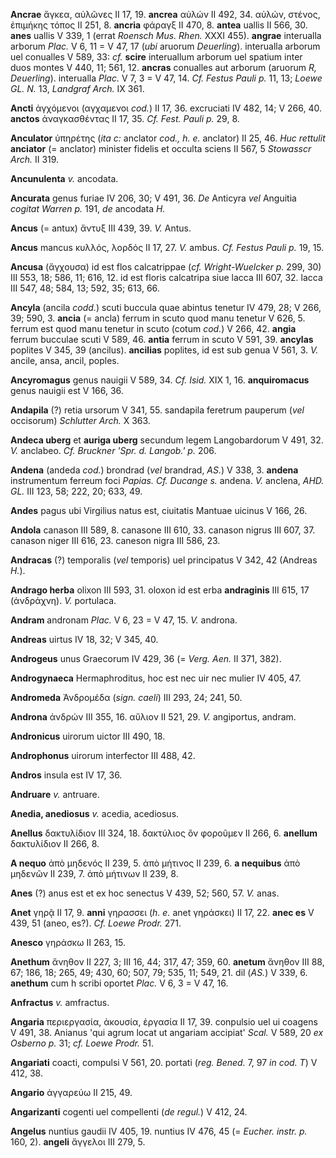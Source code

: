 **Ancrae** ἄγκεα, αὐλῶνες II 17, 19. **ancrea** αὐλών II 492, 34. αὐλών,
στένος, ἐπιμήκης τόπος II 251, 8. **ancria** φάραγξ II 470, 8. **antea**
uallis II 566, 30. **anes** uallis V 339, 1 (errat *Roensch Mus. Rhen.*
XXXI 455). **angrae** interualla arborum *Plac.* V 6, 11 = V 47, 17
(*ubi* aruorum *Deuerling*). interualla arborum uel conualles V 589,
33: *cf.* **scire** interuallum arborum uel spatium inter duos montes V
440, 11; 561, 12. **ancras** conualles aut arborum (aruorum *R,
Deuerling*). interualla *Plac.* V 7, 3 = V 47, 14. *Cf. Festus
Pauli p.* 11, 13; *Loewe GL. N.* 13, *Landgraf Arch.* IX 361.

**Ancti** ἀγχόμενοι (αγχαμενοι *cod.*) II 17, 36. excruciati IV 482, 14;
V 266, 40. **anctos** ἀναγκασθέντας II 17, 35. *Cf. Fest. Pauli p.* 29,
8.

**Anculator** ὑπηρέτης (*ita c:* anclator *cod., h. e.* anclator) II 25,
46. *Huc rettulit* **anciator** (= anclator) minister fidelis et occulta
sciens II 567, 5 *Stowasscr Arch.* II 319.

**Ancunulenta** *v.* ancodata.

**Ancurata** genus furiae IV 206, 30; V 491, 36. *De* Anticyra *vel*
Anguitia *cogitat Warren p.* 191, *de* ancodata *H.*

**Ancus** (= antux) ἄντυξ III 439, 39. *V.* Antus.

**Ancus** mancus κυλλός, λορδός II 17, 27. *V.* ambus. *Cf. Festus Pauli
p.* 19, 15.

**Ancusa** (ἄγχουσα) id est flos calcatrippae (*cf. Wright-Wuelcker p.*
299, 30) III 553, 18; 586, 11; 616, 12. id est floris calcatripa siue
lacca III 607, 32. lacca III 547, 48; 584, 13; 592, 35; 613, 66.

**Ancyla** (ancila *codd.*) scuti buccula quae abintus tenetur IV 479,
28; V 266, 39; 590, 3. **ancia** (= ancla) ferrum in scuto quod manu
tenetur V 626, 5. ferrum est quod manu tenetur in scuto (cotum *cod.*) V
266, 42. **angia** ferrum bucculae scuti V 589, 46. **antia** ferrum in
scuto V 591, 39. **ancylas** poplites V 345, 39 (ancilus). **ancilias**
poplites, id est sub genua V 561, 3. *V.* ancile, ansa, ancil, poples.

**Ancyromagus** genus nauigii V 589, 34. *Cf. Isid.* XIX 1, 16.
**anquiromacus** genus nauigii est V 166, 36.

**Andapila** (?) retia ursorum V 341, 55. sandapila feretrum pauperum
(*vel* occisorum) *Schlutter Arch.* X 363.

**Andeca uberg** et **auriga uberg** secundum legem Langobardorum V 491,
32. *V.* anclabeo. *Cf. Bruckner 'Spr. d. Langob.' p.* 206.

**Andena** (andeda *cod.*) brondrad (*vel* brandrad, *AS.*) V 338, 3.
**andena** instrumentum ferreum foci *Papias. Cf. Ducange s.* andena.
*V.* anclena, *AHD. GL.* III 123, 58; 222, 20; 633, 49.

**Andes** pagus ubi Virgilius natus est, ciuitatis Mantuae uicinus V
166, 26.

**Andola** canason III 589, 8. canasone III 610, 33. canason nigrus III
607, 37. canason niger III 616, 23. caneson nigra III 586, 23.

**Andracas** (?) temporalis (*vel* temporis) uel principatus V 342, 42
(Andreas *H.*).

**Andrago herba** olixon III 593, 31. oloxon id est erba **andraginis**
III 615, 17 (ἀνδράχνη). *V.* portulaca.

**Andram** andronam *Plac.* V 6, 23 = V 47, 15. *V.* androna.

**Andreas** uirtus IV 18, 32; V 345, 40.

**Androgeus** unus Graecorum IV 429, 36 (= *Verg. Aen.* II 371, 382).

**Androgynaeca** Hermaphroditus, hoc est nec uir nec mulier IV 405, 47.

**Andromeda** Ἀνδρομέδα (*sign. caeli*) III 293, 24; 241, 50.

**Androna** ἀνδρών III 355, 16. αὔλιον II 521, 29. *V.* angiportus,
andram.

**Andronicus** uirorum uictor III 490, 18.

**Androphonus** uirorum interfector III 488, 42.

**Andros** insula est IV 17, 36.

**Andruare** *v.* antruare.

**Anedia, anediosus** *v.* acedia, acediosus.

**Anellus** δακτυλίδιον III 324, 18. δακτύλιος ὃν φοροῦμεν II 266, 6.
**anellum** δακτυλίδιον II 266, 8.

**A nequo** ἀπὸ μηδενός II 239, 5. ἀπὸ μήτινος II 239, 6. **a
nequibus** ἀπὸ μηδενῶν II 239, 7. ἀπὸ μήτινων II 239, 8.

**Anes** (?) anus est et ex hoc senectus V 439, 52; 560, 57. *V.* anas.

**Anet** γηρᾷ II 17, 9. **anni** γηρασσει (*h. e.* anet γηράσκει) II 17,
22. **anec es** V 439, 51 (aneo, es?). *Cf. Loewe Prodr.* 271.

**Anesco** γηράσκω II 263, 15.

**Anethum** ἄνηθον II 227, 3; III 16, 44; 317, 47; 359, 60. **anetum**
ἄνηθον III 88, 67; 186, 18; 265, 49; 430, 60; 507, 79; 535, 11; 549, 21.
dil (*AS.*) V 339, 6. **anethum** cum h scribi oportet *Plac.* V 6, 3 =
V 47, 16.

**Anfractus** *v.* amfractus.

**Angaria** περιεργασία, ἀκουσία, ἐργασία II 17, 39. conpulsio uel ui
coagens V 491, 38. Anianus 'qui agrum locat ut angariam accipiat'
*Scal.* V 589, 20 *ex Osberno p.* 31; *cf. Loewe Prodr.* 51.

**Angariati** coacti, compulsi V 561, 20. portati (*reg. Bened.* 7, 97
*in cod. T*) V 412, 38.

**Angario** ἀγγαρεύω II 215, 49.

**Angarizanti** cogenti uel compellenti (*de regul.*) V 412, 24.

**Angelus** nuntius gaudii IV 405, 19. nuntius IV 476, 45 (= *Eucher.
instr. p.* 160, 2). **angeli** ἄγγελοι III 279, 5.
